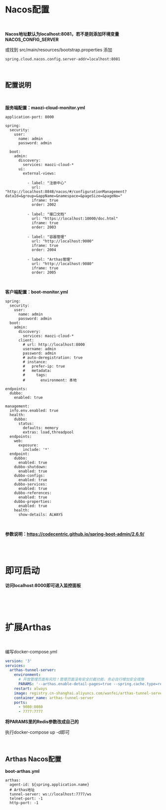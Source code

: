 # Nacos配置

<br/>

**Nacos地址默认为localhost:8081，若不是则添加环境变量NACOS_CONFIG_SERVER**

或找到 src/main/resources/bootstrap.properties 添加

```
spring.cloud.nacos.config.server-addr=localhost:8081
```

<br/>

## 配置说明

<br/>

**服务端配置：maozi-cloud-monitor.yml**

```
application-port: 8000

spring:
  security:
    user:
      name: admin
      password: admin
      
  boot:
    admin:
      discovery: 
        services: maozi-cloud-*
      ui:
        external-views:
        
          - label: "注册中心"
            url: "http://localhost:8848/nacos/#/configurationManagement?dataId=&group=&appName=&namespace=&pageSize=&pageNo="
            iframe: true
            order: 2002

          - label: "接口文档"
            url: "https://localhost:10000/doc.html"
            iframe: true
            order: 2003

          - label: "容器管理"
            url: "http://localhost:9000"
            iframe: true
            order: 2004

          - label: "Arthas管理"
            url: "http://localhost:9080"
            iframe: true
            order: 2005
```

<br/>

**客户端配置：boot-monitor.yml**

```
spring:  
  security:
    user:
      name: admin
      password: admin
  boot: 
    admin: 
      discovery: 
        services: maozi-cloud-*
      client:
        # url: http://localhost:8000
        username: admin
        password: admin
        # auto-deregistration: true
        # instance: 
        #   prefer-ip: true
        #   metadata: 
        #     tags: 
        #       environment: 本地

endpoints:
  dubbo:
    enabled: true

management:
  info.env.enabled: true
  health:
    dubbo:
      status:
        defaults: memory
        extras: load,threadpool
  endpoints:
    web:
      exposure:
        include: '*'
  endpoint:
    dubbo:
      enabled: true
    dubbo-shutdown:
      enabled: true
    dubbo-configs:
      enabled: true
    dubbo-services:
      enabled: true
    dubbo-references:
      enabled: true
    dubbo-properties:
      enabled: true
    health:
      show-details: ALWAYS
```

<br/>

**参数说明：https://codecentric.github.io/spring-boot-admin/2.6.9/**

<br/>

<br/>

# 即可启动

**访问localhost:8000即可进入监控面板**

<br/>

<br/>

<br/>

# 扩展Arthas

<br/>

编写docker-compose.yml

```yaml
version: '3'
services:
  arthas-tunnel-server:
    environment:
      # 开放管理页面有风险！管理页面没有安全拦截功能，务必自行增加安全措施
      PARAMS: '--arthas.enable-detail-pages=true --spring.cache.type=redis --arthas.embedded-redis.enabled=true --spring.redis.host=localhost --spring.redis.port=6379 --spring.redis.password=812840531zhang'  
    restart: always
    image: registry.cn-shanghai.aliyuncs.com/wanfei/arthas-tunnel-server:v1
    container_name: arthas-tunnel-server
    ports:
      - 9080:8080
      - 7777:7777
```

**将PARAMS里的Redis参数改成自己的**

执行docker-compose up -d即可

<br/>

## Arthas Nacos配置

**boot-arthas.yml**

```
arthas: 
  agent-id: ${spring.application.name}
  # Arthas地址
  tunnel-server: ws://localhost:7777/ws
  telnet-port: -1
  http-port: -1
```